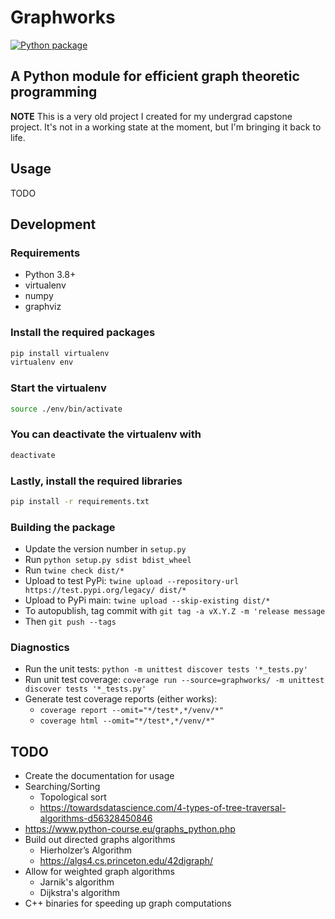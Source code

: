 # Graphworks

[![Python package](https://github.com/nathan-gilbert/graphworks/actions/workflows/python-package-ci.yml/badge.svg)](https://github.com/nathan-gilbert/graphworks/actions/workflows/python-package-ci.yml)

## A Python module for efficient graph theoretic programming

**NOTE** This is a very old project I created for my undergrad capstone project.
It's not in a working state at the moment, but I'm bringing it back to life.

## Usage

TODO

## Development

### Requirements

- Python 3.8+
- virtualenv
- numpy
- graphviz

### Install the required packages

```sh
pip install virtualenv
virtualenv env
```

### Start the virtualenv

```sh
source ./env/bin/activate
```

### You can deactivate the virtualenv with

```sh
deactivate
```

### Lastly, install the required libraries

```sh
pip install -r requirements.txt
```

### Building the package

- Update the version number in `setup.py`
- Run `python setup.py sdist bdist_wheel`
- Run `twine check dist/*`
- Upload to test PyPi: `twine upload --repository-url https://test.pypi.org/legacy/ dist/*`
- Upload to PyPi main: `twine upload --skip-existing dist/*`
- To autopublish, tag commit with `git tag -a vX.Y.Z -m 'release message`
- Then `git push --tags`

### Diagnostics

- Run the unit tests: `python -m unittest discover tests '*_tests.py'`
- Run unit test coverage: `coverage run --source=graphworks/ -m unittest discover tests '*_tests.py'`
- Generate test coverage reports (either works):
  - `coverage report --omit="*/test*,*/venv/*"`
  - `coverage html --omit="*/test*,*/venv/*"`

## TODO

- Create the documentation for usage
- Searching/Sorting
  - Topological sort
  - <https://towardsdatascience.com/4-types-of-tree-traversal-algorithms-d56328450846>
- <https://www.python-course.eu/graphs_python.php>
- Build out directed graphs algorithms
  - Hierholzer’s Algorithm
  - <https://algs4.cs.princeton.edu/42digraph/>
- Allow for weighted graph algorithms
  - Jarnik's algorithm
  - Dijkstra's algorithm
- C++ binaries for speeding up graph computations
